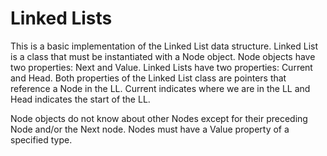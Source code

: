 # Linked Lists

This is a basic implementation of the Linked List data structure. Linked List is a class that must be instantiated with a Node object. Node objects have two properties: Next and Value. Linked Lists have two properties: Current and Head. Both properties of the Linked List class are pointers that reference a Node in the LL. Current indicates where we are in the LL and Head indicates the start of the LL.

Node objects do not know about other Nodes except for their preceding Node and/or the Next node. Nodes must have a Value property of a specified type.